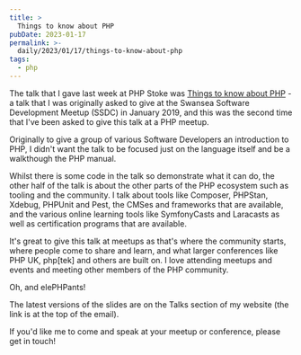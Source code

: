 ```yaml
---
title: >
  Things to know about PHP
pubDate: 2023-01-17
permalink: >-
  daily/2023/01/17/things-to-know-about-php
tags:
  - php
---
```


The talk that I gave last week at PHP Stoke was [Things to know about PHP]({{site.url}}/presentations/things-you-should-know-about-php) - a talk that I was originally asked to give at the Swansea Software Development Meetup (SSDC) in January 2019, and this was the second time that I've been asked to give this talk at a PHP meetup.

Originally to give a group of various Software Developers an introduction to PHP, I didn't want the talk to be focused just on the language itself and be a walkthough the PHP manual.

Whilst there is some code in the talk so demonstrate what it can do, the other half of the talk is about the other parts of the PHP ecosystem such as tooling and the community. I talk about tools like Composer, PHPStan, Xdebug, PHPUnit and Pest, the CMSes and frameworks that are available, and the various online learning tools like SymfonyCasts and Laracasts as well as certification programs that are available.

It's great to give this talk at meetups as that's where the community starts, where people come to share and learn, and what larger conferences like PHP UK, php[tek] and others are built on. I love attending meetups and events and meeting other members of the PHP community.

Oh, and elePHPants!

The latest versions of the slides are on the Talks section of my website (the link is at the top of the email).

If you'd like me to come and speak at your meetup or conference, please get in touch!
